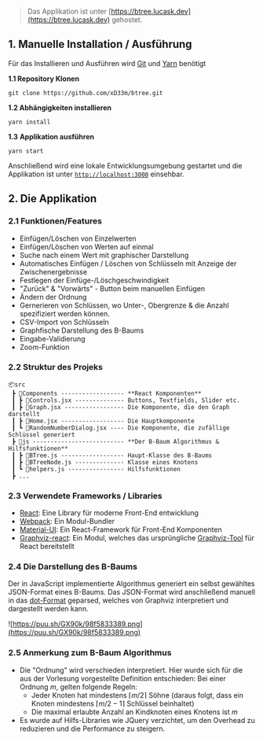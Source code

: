 > Das Applikation ist unter [https://btree.lucask.dev](https://btree.lucask.dev) gehostet.

## 1. Manuelle Installation / Ausführung

Für das Installieren und Ausführen wird [Git](https://git-scm.com/downloads) und [Yarn](https://classic.yarnpkg.com/en/docs/install/) benötigt

**1.1 Repository Klonen**

`git clone https://github.com/xD33m/btree.git`

**1.2 Abhängigkeiten installieren**

`yarn install`

**1.3** **Applikation ausführen**

`yarn start`

Anschließend wird eine lokale Entwicklungsumgebung gestartet und die Applikation ist unter [`http://localhost:3000`](http://localhost:3000) einsehbar.

## 2. Die Applikation

### 2.1 Funktionen/Features

-   Einfügen/Löschen von Einzelwerten
-   Einfügen/Löschen von Werten auf einmal
-   Suche nach einem Wert mit graphischer Darstellung
-   Automatisches Einfügen / Löschen von Schlüsseln mit Anzeige der Zwischenergebnisse
-   Festlegen der Einfüge-/Löschgeschwindigkeit
-   "Zurück" & "Vorwärts" - Button beim manuellen Einfügen
-   Ändern der Ordnung
-   Gernerieren von Schlüssen, wo Unter-, Obergrenze & die Anzahl spezifiziert werden können.
-   CSV-Import von Schlüsseln
-   Graphfische Darstellung des B-Baums
-   Eingabe-Validierung
-   Zoom-Funktion

### 2.2 Struktur des Projeks

```
📦src
 ┣ 📂Components ------------------ **React Komponenten**
 ┃ ┣ 📜Controls.jsx -------------- Buttons, Textfields, Slider etc.
 ┃ ┣ 📜Graph.jsx ----------------- Die Komponente, die den Graph darstellt
 ┃ ┣ 📜Home.jsx ------------------ Die Hauptkomponente
 ┃ ┗ 📜RandomNumberDialog.jsx ---- Die Komponente, die zufällige Schlüssel generiert
 ┣ 📂js -------------------------- **Der B-Baum Algorithmus & Hilfsfunktionen**
 ┃ ┣ 📜BTree.js ------------------ Haupt-Klasse des B-Baums
 ┃ ┣ 📜BTreeNode.js -------------- Klasse eines Knotens
 ┃ ┗ 📜helpers.js ---------------- Hilfsfunktionen
 ┣ ...
```

### 2.3 Verwendete Frameworks / Libraries

-   [React](https://reactjs.org/): Eine Library für moderne Front-End entwicklung
-   [Webpack](https://webpack.js.org/): Ein Modul-Bundler
-   [Material-UI](https://material-ui.com/): Ein React-Framework für Front-End Komponenten
-   [Graphviz-react](https://www.npmjs.com/package/graphviz-react): Ein Modul, welches das ursprüngliche [Graphviz-Tool](https://graphviz.org/) für React bereitstellt

### 2.4 Die Darstellung des B-Baums

Der in JavaScript implementierte Algorithmus generiert ein selbst gewähltes JSON-Format eines B-Baums. Das JSON-Format wird anschließend manuell in das [dot-Format](https://graphviz.org/doc/info/lang.html) geparsed, welches von Graphviz interpretiert und dargestellt werden kann.

![https://puu.sh/GX90k/98f5833389.png](https://puu.sh/GX90k/98f5833389.png)

### 2.5 Anmerkung zum B-Baum Algorithmus

-   Die "Ordnung" wird verschieden interpretiert. Hier wurde sich für die aus der Vorlesung vorgestellte Definition entschieden: Bei einer Ordnung $`m`$, gelten folgende Regeln:
    -   Jeder Knoten hat mindestens $`\lceil m/2 \rceil`$ Söhne (daraus folgt, dass ein Knoten mindestens $`\lceil m/2-1 \rceil`$ Schlüssel beinhaltet)
    -   Die maximal erlaubte Anzahl an Kindknoten eines Knotens ist $`m`$
-   Es wurde auf Hilfs-Libraries wie JQuery verzichtet, um den Overhead zu reduzieren und die Performance zu steigern.
